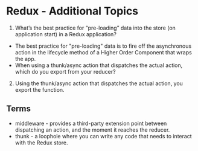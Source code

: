 # Redux - Additional Topics

1. What’s the best practice for “pre-loading” data into the store (on application start) in a Redux application?
- The best practice for "pre-loading" data is to fire off the asynchronous action in the lifecycle method of a Higher Order Component that wraps the app.
- When using a thunk/async action that dispatches the actual action, which do you export from your reducer?
2. Using the thunk/async action that dispatches the actual action, you export the function.

## Terms 
- middleware - provides a third-party extension point between dispatching an action, and the moment it reaches the reducer.
- thunk - a loophole where you can write any code that needs to interact with the Redux store.
